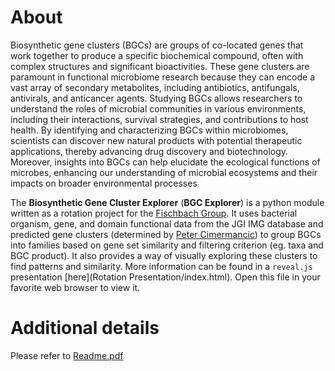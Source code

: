 # About
Biosynthetic gene clusters (BGCs) are groups of co-located genes that work together to produce a specific biochemical compound, often with complex structures and significant bioactivities. 
These gene clusters are paramount in functional microbiome research because they can encode a vast array of secondary metabolites, including antibiotics, antifungals, antivirals, and anticancer agents. 
Studying BGCs allows researchers to understand the roles of microbial communities in various environments, including their interactions, survival strategies, and contributions to host health. 
By identifying and characterizing BGCs within microbiomes, scientists can discover new natural products with potential therapeutic applications, thereby advancing drug discovery and biotechnology. 
Moreover, insights into BGCs can help elucidate the ecological functions of microbes, enhancing our understanding of microbial ecosystems and their impacts on broader environmental processes


The **Biosynthetic Gene Cluster Explorer** (**BGC Explorer**) is a python module written as a rotation project for the [Fischbach Group](https://www.fischbachgroup.org/). 
It uses bacterial organism, gene, and domain functional data from the JGI IMG database and predicted gene clusters (determined by [Peter Cimermancic](https://www.ncbi.nlm.nih.gov/pmc/articles/PMC4123684/)) to group BGCs into families based on gene set similarity
and filtering criterion (eg. taxa and BGC product). It also provides a way of visually exploring these clusters to find patterns and similarity.
More information can be found in a `reveal.js` presentation [here](Rotation Presentation/index.html). Open this file in your favorite web browser to view it.


# Additional details
Please refer to [Readme.pdf](Readme.pdf)
